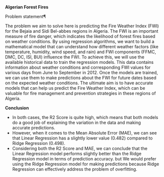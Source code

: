 **Algerian Forest Fires**

Problem statement¶

The problem we aim to solve here is predicting the Fire Weather Index (FWI) for the Bejaia and Sidi Bel-abbes regions in Algeria. The FWI is an important measure of fire danger, which indicates the likelihood of forest fires based on weather conditions. By using regression algorithms, we want to build a mathematical model that can understand how different weather factors (like temperature, humidity, wind speed, and rain) and FWI components (FFMC, DMC, DC, ISI, BUI) influence the FWI.
To achieve this, we will use the available historical data to train the regression models. This data contains information about weather conditions and corresponding FWI values for various days from June to September in 2012. Once the models are trained, we can use them to make predictions about the FWI for future dates based on the expected weather conditions.
The ultimate aim is to have accurate models that can help us predict the Fire Weather Index, which can be valuable for fire management and prevention strategies in these regions of Algeria.













**Conclusion**
* In both cases, the R2 Score is quite high, which means that both models do a good job of explaining the variation in the data and making accurate predictions.
* However, when it comes to the Mean Absolute Error (MAE), we can see that Linear Regression has a slightly lower value (0.482) compared to Ridge Regression (0.498).
* Considering both the R2 Score and MAE, we can conclude that the Linear Regression model performs slightly better than the Ridge Regression model in terms of prediction accuracy. but We would prefer using the Ridge Regression model for making predictions because Ridge Regression can effectively address the problem of overfitting.
